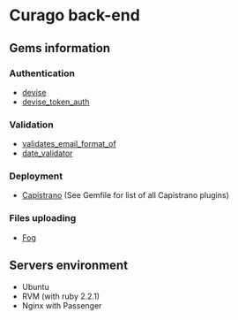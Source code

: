 # Curago back-end
## Gems information
### Authentication
* [devise](https://github.com/plataformatec/devise)
* [devise_token_auth](https://github.com/lynndylanhurley/devise_token_auth)

### Validation
* [validates_email_format_of](https://github.com/validates-email-format-of/validates_email_format_of)
* [date_validator](https://github.com/codegram/date_validator)

### Deployment
* [Capistrano](http://capistranorb.com/) (See Gemfile for list of all Capistrano plugins)

### Files uploading
* [Fog](http://fog.io/)

## Servers environment
* Ubuntu
* RVM (with ruby 2.2.1)
* Nginx with Passenger

